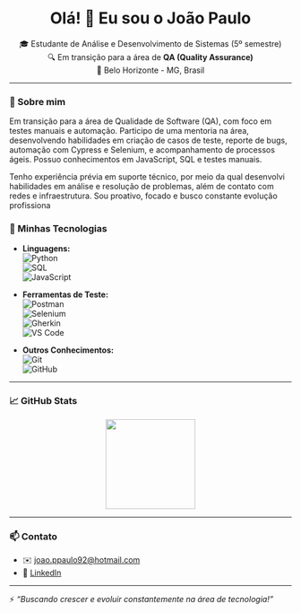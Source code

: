 <h1 align="center">Olá! 👋 Eu sou o João Paulo</h1>

<p align="center">
  🎓 Estudante de Análise e Desenvolvimento de Sistemas (5º semestre) <br>
  🔍 Em transição para a área de <strong>QA (Quality Assurance)</strong> <br>
  📍 Belo Horizonte - MG, Brasil
</p>

---

### 🚀 Sobre mim

Em transição para a área de Qualidade de Software (QA), com foco em testes manuais e automação. Participo de uma mentoria na área, desenvolvendo habilidades em criação de casos de teste, reporte de bugs, automação com Cypress e Selenium, e acompanhamento de processos ágeis. Possuo conhecimentos em JavaScript, SQL e testes manuais.

Tenho experiência prévia em suporte técnico, por meio da qual desenvolvi habilidades em análise e resolução de problemas, além de contato com redes e infraestrutura. Sou proativo, focado e busco constante evolução profissiona
### 🧰 Minhas Tecnologias

- **Linguagens:**  
  ![Python](https://img.shields.io/badge/Python-3776AB?style=for-the-badge&logo=python&logoColor=white)  
  ![SQL](https://img.shields.io/badge/SQL-005C84?style=for-the-badge&logo=postgresql&logoColor=white)  
  ![JavaScript](https://img.shields.io/badge/JavaScript-F7DF1E?style=for-the-badge&logo=javascript&logoColor=black)

- **Ferramentas de Teste:**  
  ![Postman](https://img.shields.io/badge/Postman-FF6C37?style=for-the-badge&logo=postman&logoColor=white)  
  ![Selenium](https://img.shields.io/badge/Selenium-43B02A?style=for-the-badge&logo=selenium&logoColor=white)  
  ![Gherkin](https://img.shields.io/badge/Gherkin-5FBF00?style=for-the-badge&logo=cucumber&logoColor=white)  
  ![VS Code](https://img.shields.io/badge/VSCode-007ACC?style=for-the-badge&logo=visual-studio-code&logoColor=white)

- **Outros Conhecimentos:**  
  ![Git](https://img.shields.io/badge/Git-F05032?style=for-the-badge&logo=git&logoColor=white)  
  ![GitHub](https://img.shields.io/badge/GitHub-181717?style=for-the-badge&logo=github&logoColor=white)

---

### 📈 GitHub Stats

<p align="center">

  <img height="160em" src="https://github-readme-stats.vercel.app/api?username=Joao-Paaulo-oliveira&show_icons=true&theme=tokyonight" />
</p>

---

### 📫 Contato

- ✉️ joao.ppaulo92@hotmail.com  
- 💼 [LinkedIn](https://www.linkedin.com/in/joao-pauloliveira/)

---

⚡ *“Buscando crescer e evoluir constantemente na área de tecnologia!”*


